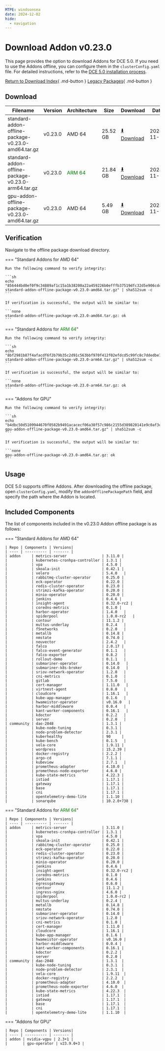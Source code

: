 ```yaml
---
MTPE: windsonsea
date: 2024-12-02
hide:
  - navigation
---
```


# Download Addon v0.23.0

This page provides the option to download Addons for DCE 5.0. If you need to use the Addons offline,
you can configure them in the `clusterConfig.yaml` file. For detailed instructions, refer to the
[DCE 5.0 installation process](../../install/index.md#install-dce-50-enterprise).

[Return to Download Index](../index.md#download-addon-offline-package){ .md-button }
[Legacy Packages](./history.md){ .md-button }

## Download

| Filename | Version | Architecture | Size | Download | Date |
| -------- | ------- | ------------ | --------- | -------- | ----------- |
| standard-addon-offline-package-v0.23.0-amd64.tar.gz | v0.23.0 | AMD 64 | 25.52 GB | [:arrow_down: Download](https://qiniu-download-public.daocloud.io/DaoCloud_DigitalX_Addon/standard-addon-offline-package-v0.23.0-amd64.tar.gz) | 2024-11-10 |
| standard-addon-offline-package-v0.23.0-arm64.tar.gz | v0.23.0 | <font color="green">ARM 64</font> | 21.84 GB | [:arrow_down: Download](https://qiniu-download-public.daocloud.io/DaoCloud_DigitalX_Addon/standard-addon-offline-package-v0.23.0-arm64.tar.gz) | 2024-11-10 |
| gpu-addon-offline-package-v0.23.0-amd64.tar.gz | v0.23.0 | AMD 64 | 5.49 GB | [:arrow_down: Download](https://qiniu-download-public.daocloud.io/DaoCloud_DigitalX_Addon/gpu-addon-offline-package-v0.23.0-amd64.tar.gz) | 2024-11-10 |

## Verification

Navigate to the offline package download directory.

=== "Standard Addons for AMD 64"

    Run the following command to verify integrity:

    ```sh
    echo "856444bd0ef0f9c34889af1c15a1b38200a22a459226b0efffb37519dfc32d5e906cdc54b3c3d750adf8c0268cc4e11b203f32073bf889e470315d3e8809e37f  standard-addon-offline-package-v0.23.0-amd64.tar.gz" | sha512sum -c
    ```

    If verification is successful, the output will be similar to:

    ```none
    standard-addon-offline-package-v0.23.0-amd64.tar.gz: ok
    ```

=== "Standard Addons for <font color="green">ARM 64</font>"

    Run the following command to verify integrity:

    ```sh
    echo "8bf2981b87f4afacdf6f2b79b35c2d91c563bbf970f412f02efdcd5c99fc8c7ddedbe7cd36db09312d9f42924926d6328265c73bd3e33fced22b15ea9a1f70b2  standard-addon-offline-package-v0.23.0-arm64.tar.gz" | sha512sum -c
    ```

    If verification is successful, the output will be similar to:

    ```none
    standard-addon-offline-package-v0.23.0-arm64.tar.gz: ok
    ```

=== "Addons for GPU"

    Run the following command to verify integrity:

    ```sh
    echo "b4dbc50d5109944670f0582b9491acacecf06a38f57c986c2155d389820141e9c0af3cac9ebc43b5c99bc3fa43a6683ecb8d19076544228e2bcd9ef77b854d42  gpu-addon-offline-package-v0.23.0-amd64.tar.gz" | sha512sum -c
    ```

    If verification is successful, the output will be similar to:

    ```none
    gpu-addon-offline-package-v0.23.0-amd64.tar.gz: ok
    ```

## Usage

DCE 5.0 supports offline Addons. After downloading the offline package, open `clusterConfig.yaml`, modify the `addonOfflinePackagePath` field, and specify the path where the Addon is located.

## Included Components

The list of components included in the v0.23.0 Addon offline package is as follows:

=== "Standard Addons for AMD 64"

    | Repo | Components | Versions|
    | ---- | ---------- | ------- |
    | addon     | metrics-server                | 3.11.0 |
    |           | kubernetes-cronhpa-controller | 1.3.1 |
    |           | vpa                           | 4.5.0 |
    |           | skoala-init                   | 0.42.1 |
    |           | velero                        | 5.4.0   |
    |           | rabbitmq-cluster-operator     | 0.25.0 |
    |           | eck-operator                  | 0.22.0 |
    |           | redis-cluster-operator        | 0.23.0 |
    |           | strimzi-kafka-operator        | 0.20.0 |
    |           | minio-operator                | 0.20.0 |
    |           | jenkins                       | 0.4.6 |
    |           | insight-agent                 | 0.32.0-rc2 |
    |           | coredns-metrics               | 0.1.0 |
    |           | harbor-operator               | 1.4.0   |
    |           | spiderpool                    | 1.0.0-rc2   |
    |           | contour                       | 11.1.2 |
    |           | multus-underlay               | 0.2.4   |
    |           | f5networks                    | 0.2.0   |
    |           | metallb                       | 0.14.8 |
    |           | nmstate                       | 0.74.0 |
    |           | neuvector                     | 2.4.2   |
    |           | falco                         | 2.0.17 |
    |           | falco-event-generator         | 0.1.1   |
    |           | falco-exporter                | 0.8.2   |
    |           | rollout-demo                  | 0.1.1   |
    |           | submariner-operator           | 0.14.0   |
    |           | submariner-k8s-broker         | 0.14.0   |
    |           | sriov-network-operator        | 1.2.0   |
    |           | cni-metrics                   | 0.1.0   |
    |           | gitlab                        | 7.5.0   |
    |           | cert-manager                  | 1.11.0   |
    |           | virtnest-agent                | 0.8.0   |
    |           | cloudcore                     | 1.16.1   |
    |           | kube-app-manager              | 0.1.6   |
    |           | hwameistor-operator           | v0.16.0   |
    |           | harbor-middleware             | 0.0.4   |
    |           | kant-worker-components        | 0.16.1   |
    |           | kdoctor                       | 0.2.2   |
    |           | server                        | 0.2.0   |
    | community | dao-2048                      | 1.3.1 |
    |           | kube-node-tuning              | 0.3.1 |
    |           | node-problem-detector         | 2.3.1 |
    |           | kuberhealthy                  | 90     |
    |           | kube-bench                    | 0.1.5   |
    |           | vela-core                     | 1.9.11 |
    |           | wordpress                     | 15.2.39 |
    |           | docker-registry               | 2.2.2 |
    |           | argo-cd                       | 7.1.1 |
    |           | kubeview                      | 2.7.1   |
    |           | prometheus-adapter            | 4.10.0 |
    |           | prometheus-node-exporter      | 4.6.0 |
    |           | kube-state-metrics            | 4.22.3 |
    |           | istiod                        | 1.17.1 |
    |           | gateway                       | 1.17.1 |
    |           | base                          | 1.17.1 |
    |           | cni                           | 1.17.1 |
    |           | opentelemetry-demo-lite       | 1.1.10 |
    |           | sonarqube                     | 10.2.0+738 |

=== "Standard Addons for <font color="green">ARM 64</font>"

    | Repo | Components | Versions|
    | ---- | ---------- | ------- |
    | addon     | metrics-server                | 3.11.0 |
    |           | kubernetes-cronhpa-controller | 1.3.1 |
    |           | vpa                           | 4.5.0 |
    |           | skoala-init                   | 0.42.1 |
    |           | rabbitmq-cluster-operator     | 0.25.0 |
    |           | eck-operator                  | 0.22.0 |
    |           | redis-cluster-operator        | 0.23.0 |
    |           | strimzi-kafka-operator        | 0.20.0 |
    |           | minio-operator                | 0.20.0 |
    |           | jenkins                       | 0.4.6 |
    |           | insight-agent                 | 0.32.0-rc2 |
    |           | coredns-metrics               | 0.1.0 |
    |           | jenkins                       | 0.4.6 |
    |           | egressgateway                 | 0.6.0 |
    |           | contour                       | 11.1.2 |
    |           | ingress-nginx                 | 4.6.0 |
    |           | spiderpool                    | 1.0.0-rc2 |
    |           | multus-underlay               | 0.2.4 |
    |           | metallb                       | 0.14.8 |
    |           | nmstate                       | 0.74.0 |
    |           | submariner-operator           | 0.14.0 |
    |           | sriov-network-operator        | 1.2.0 |
    |           | cni-metrics                   | 0.1.0 |
    |           | cert-manager                  | 1.11.0 |
    |           | cloudcore                     | 1.16.1 |
    |           | kube-app-manager              | 0.1.6 |
    |           | hwameistor-operator           | v0.16.0 |
    |           | harbor-middleware             | 0.0.4 |
    |           | kant-worker-components        | 0.16.1 |
    |           | kdoctor                       | 0.2.2 |
    |           | server                        | 0.2.0 |
    | community | dao-2048                      | 1.3.1  |
    |           | kube-node-tuning              | 0.3.1  |
    |           | node-problem-detector         | 2.3.1  |
    |           | vela-core                     | 1.9.11  |
    |           | docker-registry               | 2.2.2  |
    |           | prometheus-adapter            | 4.10.0  |
    |           | prometheus-node-exporter      | 4.6.0  |
    |           | kube-state-metrics            | 4.22.3  |
    |           | istiod                        | 1.17.1  |
    |           | gateway                       | 1.17.1  |
    |           | base                          | 1.17.1  |
    |           | cni                           | 1.17.1  |
    |           | opentelemetry-demo-lite       | 1.1.10  |

=== "Addons for GPU"

    | Repo | Components | Versions|
    | ---- | ---------- | ------- |
    | addon | nvidia-vgpu | 2.3+1 |
    |       | gpu-operator | v23.9.0+3 |
